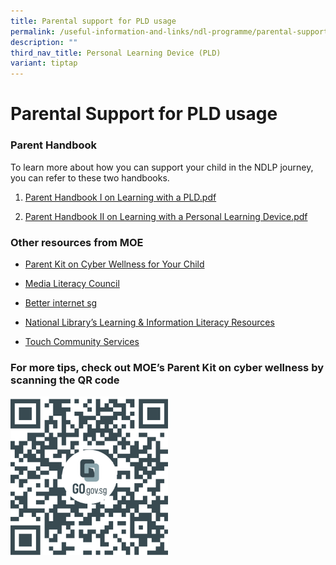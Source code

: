 ```yaml
---
title: Parental support for PLD usage
permalink: /useful-information-and-links/ndl-programme/parental-support-for-pld-usage/
description: ""
third_nav_title: Personal Learning Device (PLD)
variant: tiptap
---
```

<h1><strong>Parental Support for PLD usage</strong></h1>
<h3>Parent Handbook</h3>
<p>To learn more about how you can support your child in the NDLP journey,
you can refer to these two handbooks.</p>
<ol data-tight="true" class="tight">
<li>
<p><a href="/files/Parent%20Handbook%20I%20on%20Learning%20with%20a%20PLD.pdf" rel="noopener noreferrer nofollow" target="_blank">Parent Handbook I on Learning with a PLD.pdf</a>
</p>
</li>
<li>
<p><a href="/files/Parent%20Handbook%20II%20on%20Learning%20with%20a%20Personal%20Learning%20Device.pdf" rel="noopener noreferrer nofollow" target="_blank">Parent Handbook II on Learning with a Personal Learning Device.pdf</a>
</p>
</li>
</ol>
<h3>Other resources from MOE</h3>
<ul>
<li>
<p><a href="https://go.gov.sg/moe-cyber-wellness" rel="noopener noreferrer nofollow" target="_blank">Parent Kit on Cyber Wellness for Your Child</a>
</p>
</li>
<li>
<p><a href="https://www.moe.gov.sg/programmes/cyber-wellness/" rel="noopener noreferrer nofollow" target="_blank">Media Literacy Council</a>&nbsp;</p>
</li>
<li>
<p><a href="https://go.gov.sg/better-internet-sg" rel="noopener noreferrer nofollow" target="_blank">Better internet sg</a>
</p>
</li>
<li>
<p><a href="https://sure.nlb.gov.sg/" rel="noopener noreferrer nofollow" target="_blank">National Library’s Learning &amp; Information Literacy Resources</a>
</p>
</li>
<li>
<p><a href="https://help123.sg/" rel="noopener noreferrer nofollow" target="_blank">Touch Community Services</a>
</p>
</li>
</ul>
<h3>For more tips, check out MOE’s Parent Kit&nbsp;on cyber wellness by scanning the QR code</h3>
<div class="isomer-image-wrapper">
<img style="width:50%" height="auto" width="100%" src="/images/MOE%20Parents%20Kit.png">
</div>
<p></p>